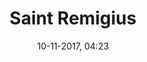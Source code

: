 ---
title: Saint Remigius
menu: saint remigius
created: 10-11-2017, 04:23
date: 10-11-2017, 04:23
modified: 05-03-2018, 13:39
itempage: Article
taxonomy:
    category: [docs, en]
content:
    items:
       '@taxonomy':
         category: [remi, en]
    order:
        by: default
        dir: asc
    limit: 1
    pagination: true
metadata:
   description: 'We introduce here the life of St. Remigius (St. Remi) according to chapter 16 and 141 of the Golden Legend (also known as Legenda Aurea) written by Jacobus da Varagine as at origin of the history that instituted the ceremony of the Sacre (or ceremony of the Coronation)of the ancient French Kings in Cathedral Notre Dame of Reims.'
   keywords: 'Reims, Saint Remigius, Clovis, Baptism of Clovis'
   image: clovis_700x949.jpg
   image_height: 700
   image_width: 949
   image_title: "Master of St. Giles, “The Baptism of Clovis”"
   image_legend: ""
   'twitter:card': summary
significantlinks: ["https://github.com/tidiview/francois-vidit.com/blob/master/user/sites/docs/pages/01.home/03.reims/02.saint-remi/docs_with_pages.en.md"]
specialty: ["History of France", "Late Antiquity", "Christianism", "Reims", "Saint Remigius", "Clovis", "Baptism of Clovis"]
shortcode-core:
   active: true
sitemap:
   changefreq: daily
   priority: 0.9
---